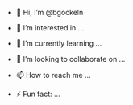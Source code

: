 - 👋 Hi, I’m @bgockeln
- 👀 I’m interested in ...
- 🌱 I’m currently learning ...
- 💞️ I’m looking to collaborate on ...
- 📫 How to reach me ...

- ⚡ Fun fact: ...

<!---
bgockeln/bgockeln is a ✨ special ✨ repository because its `README.md` (this file) appears on your GitHub profile.
You can click the Preview link to take a look at your changes.
--->
